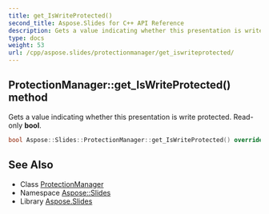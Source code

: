 ```yaml
---
title: get_IsWriteProtected()
second_title: Aspose.Slides for C++ API Reference
description: Gets a value indicating whether this presentation is write protected. Read-only bool.
type: docs
weight: 53
url: /cpp/aspose.slides/protectionmanager/get_iswriteprotected/
---
```

## ProtectionManager::get_IsWriteProtected() method


Gets a value indicating whether this presentation is write protected. Read-only **bool**.

```cpp
bool Aspose::Slides::ProtectionManager::get_IsWriteProtected() override
```

## See Also

* Class [ProtectionManager](./)
* Namespace [Aspose::Slides](../)
* Library [Aspose.Slides](../../)